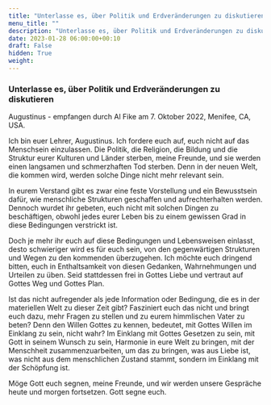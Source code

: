 ```yaml
---
title: "Unterlasse es, über Politik und Erdveränderungen zu diskutieren"
menu_title: ""
description: "Unterlasse es, über Politik und Erdveränderungen zu diskutieren"
date: 2023-01-28 06:00:00+00:10
draft: False
hidden: True
weight:
---
```

### Unterlasse es, über Politik und Erdveränderungen zu diskutieren

Augustinus - empfangen durch Al Fike am 7. Oktober 2022, Menifee, CA, USA.

Ich bin euer Lehrer, Augustinus. Ich fordere euch auf, euch nicht auf das Menschsein einzulassen. Die Politik, die Religion, die Bildung und die Struktur eurer Kulturen und Länder sterben, meine Freunde, und sie werden einen langsamen und schmerzhaften Tod sterben. Denn in der neuen Welt, die kommen wird, werden solche Dinge nicht mehr relevant sein. 

In eurem Verstand gibt es zwar eine feste Vorstellung und ein Bewusstsein dafür, wie menschliche Strukturen geschaffen und aufrechterhalten werden. Dennoch wurdet ihr gebeten, euch nicht mit solchen Dingen zu beschäftigen, obwohl jedes eurer Leben bis zu einem gewissen Grad in diese Bedingungen verstrickt ist. 

Doch je mehr ihr euch auf diese Bedingungen und Lebensweisen einlasst, desto schwieriger wird es für euch sein, von den gegenwärtigen Strukturen und Wegen zu den kommenden überzugehen. Ich möchte euch dringend bitten, euch in Enthaltsamkeit von diesen Gedanken, Wahrnehmungen und Urteilen zu üben. Seid stattdessen frei in Gottes Liebe und vertraut auf Gottes Weg und Gottes Plan. 

Ist das nicht aufregender als jede Information oder Bedingung, die es in der materiellen Welt zu dieser Zeit gibt? Fasziniert euch das nicht und bringt euch dazu, mehr Fragen zu stellen und zu eurem himmlischen Vater zu beten? Denn den Willen Gottes zu kennen, bedeutet, mit Gottes Willen im Einklang zu sein, nicht wahr? Im Einklang mit Gottes Gesetzen zu sein, mit Gott in seinem Wunsch zu sein, Harmonie in eure Welt zu bringen, mit der Menschheit zusammenzuarbeiten, um das zu bringen, was aus Liebe ist, was nicht aus dem menschlichen Zustand stammt, sondern im Einklang mit der Schöpfung ist.

Möge Gott euch segnen, meine Freunde, und wir werden unsere Gespräche heute und morgen fortsetzen. Gott segne euch.